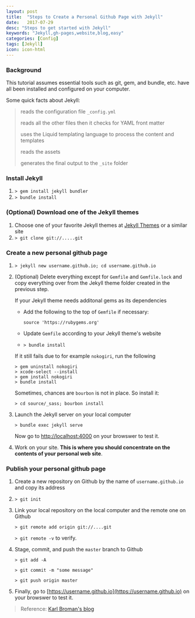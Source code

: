 ```yaml
---
layout: post
title:  "Steps to Create a Personal Github Page with Jekyll"
date:   2017-07-29
desc: "Steps to get started with Jekyll"
keywords: "Jekyll,gh-pages,website,blog,easy"
categories: [Config]
tags: [Jekyll]
icon: icon-html
---
```


### Background

This tutorial assumes essential tools such as git, gem, and bundle, etc. have all been installed and configured on your computer.
 
Some quick facts about Jekyll:
> reads the configuration file `_config.yml`
> 
> reads all the other files then it checks for YAML front matter
> 
> uses the Liquid templating language to process the content and templates
> 
> reads the assets
> 
> generates the final output to the `_site` folder


### Install Jekyll 
1. `> gem install jekyll bundler`
2. `> bundle install`

### (Optional) Download one of the Jekyll themes
1. Choose one of your favorite Jekyll themes at [Jekyll Themes](http://jekyllthemes.org) or a similar site
2. `> git clone git://.....git`

### Create a new personal github page
1. `> jekyll new username.github.io; cd username.github.io`

2. (Optional) Delete everything except for `Gemfile` and `Gemfile.lock` and copy everything over from the Jekyll theme folder created in the previous step.

	If your Jekyll theme needs additonal gems as its dependencies

	* Add the following to the top of `Gemfile` if necessary:
	
		`source 'https://rubygems.org'`
		
	* Update `Gemfile` according to your Jekyll theme's website
	
	* `> bundle install`
  
   If it still fails due to for example `nokogiri`, run the following
    
    ```
    > gem uninstall nokogiri
    > xcode-select --install 
    > gem install nokogiri 
    > bundle install
    ```
   	 
	Sometimes, chances are `bourbon` is not in place. So install it:
	
    `> cd source/_sass; bourbon install`
  
3. Launch the Jekyll server on your local computer

	`> bundle exec jekyll serve`

	Now go to [http://localhost:4000](http://localhost:4000) on your browswer to test it.

4. Work on your site. **This is where you should concentrate on the contents of your personal web site**.

### Publish your personal github page
	
1. Create a new repository on Github by the name of `username.github.io` and copy its address

2. `> git init`

3. Link your local repository on the local computer and the remote one on Github

	`> git remote add origin git://....git`
	
	`> git remote -v` to verify.

4. Stage, commit, and push the `master` branch to Github

	`> git add -A`
	
	`> git commit -m "some message"`
	
	`> git push origin master`
	
5. Finally, go to [https://username.github.io](https://username.github.io) on your browswer to test it.

> Reference: [Karl Broman's blog](http://kbroman.org/simple_site)
